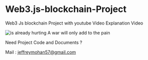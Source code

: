 # Web3.js-blockchain-Project
Web3 Js blockchain Project with youtube Video Explanation Video

![is already hurting  A war will only add to the pain](https://drive.google.com/file/d/1gRuCw8iPiUutXEOVTFsLhiohJxrFzCtU/view?usp=sharing)

Need Project Code and Documents ?

Mail : jeffreymohan57@gmail.com
